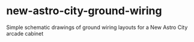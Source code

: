 # new-astro-city-ground-wiring
 Simple schematic drawings of ground wiring layouts for a New Astro City arcade cabinet
